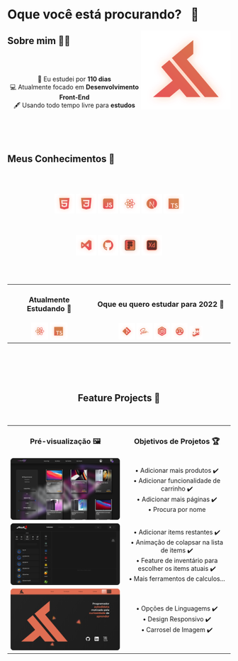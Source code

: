 # Oque você está procurando?⠀👀

<img align="right" width="40%" src="./svg/Logo.svg" alt="Logo"/>

## Sobre mim 🚶‍♂️

<br/> <br/>

<p align="center">
    📅 Eu estudei por <b>110 dias</b> <br/>
    💻 Atualmente focado em <b>Desenvolvimento Front-End</b> <br/>
    🖋️ Usando todo tempo livre para <b>estudos</b> <br/>
</p>
<br/> <br/> <br/>

## Meus Conhecimentos 🧠

<br/> <br/>

<p align="center">
    <img width="9%" src="./svg/HTML.svg" alt="HTML">
    <img width="9%" src="./svg/CSS.svg" alt="CSS">
    <img width="9%" src="./svg/JavaScript.svg" alt="JavaScript">
    <img width="9%" src="./svg/React.svg" alt="React">
    <img width="9%" src="./svg/Next.js.svg" alt="Next.js">
    <img width="9%" src="./svg/TypeScript.svg" alt="TypeScript">
</p>

<br/>

<p align="center">
    <img width="9%" src="./svg/VisualCodeStudio.svg" alt="VisualCodeStudio">
    <img width="9%" src="./svg/GitHub.svg" alt="GitHub">
    <img width="9%" src="./svg/Figma.svg" alt="Figma">
    <img width="9%" src="./svg/AdobeXD.svg" alt="AdobeXD">
</p>

<br/> <br/>

<table>
 <tr>
    <td align="center"><h3>Atualmente Estudando 📖</h3></td>
    <td align="center"><h3>Oque eu quero estudar para 2022 🔮</h3></td>
 </tr>
 <tr>
    <td align="center">
        <img width="22%" src="./svg/React.svg" alt="React">
        <img width="22%" src="./svg/TypeScript.svg" alt="TypeScript">
    </td>
    <td align="center">
        <img width="12%" src="./svg/Git.svg" alt="Git">
        <img width="12%" src="./svg/Sass.svg" alt="Sass">
        <img width="12%" src="./svg/NodeJS.svg" alt="NodeJS">
        <img width="12%" src="./svg/Rust.svg" alt="Rust">
        <img width="10%" src="./svg/Jest.svg" alt="jest">
    </td>
 </tr>
</table>
<br/> <br/> <br/> <br/>

<h2 align="center">Feature Projects 🎉</h2>

<br/>
<table align="center">
 <tr>
    <td align="center"><h3>Pré-visualização 🖼️</h3></td>
    <td align="center"><h3>Objetivos de Projetos 🏆</h3></td>
 </tr>
 <tr>
    <td align="center">
        <img width="400px" src="./image/EzEcommerce.png" alt="EzEcommerce">
    </td>
    <td align="center">
       • Adicionar mais produtos ✔️<br/> 
       • Adicionar funcionalidade de carrinho ✔️<br/> 
       • Adicionar mais páginas ✔️<br/> 
       • Procura por nome <br/> 
    </td>
 <tr>
    <td align="center">
        <img width="400px" src="./image/Mir4cc.png" alt="Mir4cc">
    </td>
    <td align="center">
       • Adicionar items restantes ✔️ <br/> 
       • Animação de colapsar na lista de items ✔️ <br/> 
       • Feature de inventário para escolher os items atuais ✔️ <br/> 
       • Mais ferramentos de calculos... <br/> 
    </td>
 </tr>
 <tr>
    <td align="center">
        <img width="400px" src="./image/Porfolio.png" alt="Porfolio">
    </td>
    <td align="center">
       • Opções de Linguagems ✔️<br/> 
       • Design Responsivo ✔️<br/> 
       • Carrosel de Imagem ✔️<br/> 
    </td>
</table>
